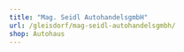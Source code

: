 ```yaml
---
title: "Mag. Seidl AutohandelsgmbH"
url: /gleisdorf/mag-seidl-autohandelsgmbh/
shop: Autohaus
---
```

